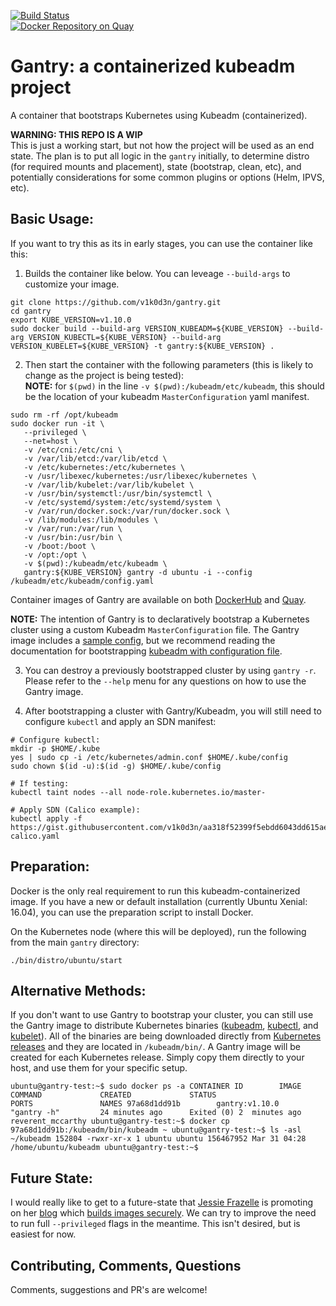 [![Build Status](http://jenkins.jinkit.com:8080/buildStatus/icon?job=gantry)](http://jenkins.jinkit.com:8080/job/gantry/)<br>
[![Docker Repository on Quay](https://quay.io/repository/v1k0d3n/gantry/status "Docker Repository on Quay")](https://quay.io/repository/v1k0d3n/gantry)

# Gantry: a containerized kubeadm project
A container that bootstraps Kubernetes using Kubeadm (containerized).

**WARNING: THIS REPO IS A WIP** <br>
This is just a working start, but not how the project will be used as an end state. The plan is to put all logic in the `gantry` initially, to determine distro (for required mounts and placement), state (bootstrap, clean, etc), and potentially considerations for some common plugins or options (Helm, IPVS, etc).

## Basic Usage:
If you want to try this as its in early stages, you can use the container like this:

1. Builds the container like below. You can leveage `--build-args` to customize your image. 
```shell
git clone https://github.com/v1k0d3n/gantry.git
cd gantry 
export KUBE_VERSION=v1.10.0
sudo docker build --build-arg VERSION_KUBEADM=${KUBE_VERSION} --build-arg VERSION_KUBECTL=${KUBE_VERSION} --build-arg VERSION_KUBELET=${KUBE_VERSION} -t gantry:${KUBE_VERSION} .
```

2. Then start the container with the following parameters (this is likely to change as the project is being tested): <br>
**NOTE:** for `$(pwd)` in the line `-v $(pwd):/kubeadm/etc/kubeadm`, this should be the location of your kubeadm `MasterConfiguration` yaml manifest.
```shell
sudo rm -rf /opt/kubeadm
sudo docker run -it \
   --privileged \
   --net=host \
   -v /etc/cni:/etc/cni \
   -v /var/lib/etcd:/var/lib/etcd \
   -v /etc/kubernetes:/etc/kubernetes \
   -v /usr/libexec/kubernetes:/usr/libexec/kubernetes \
   -v /var/lib/kubelet:/var/lib/kubelet \
   -v /usr/bin/systemctl:/usr/bin/systemctl \
   -v /etc/systemd/system:/etc/systemd/system \
   -v /var/run/docker.sock:/var/run/docker.sock \
   -v /lib/modules:/lib/modules \
   -v /var/run:/var/run \
   -v /usr/bin:/usr/bin \
   -v /boot:/boot \
   -v /opt:/opt \
   -v $(pwd):/kubeadm/etc/kubeadm \
   gantry:${KUBE_VERSION} gantry -d ubuntu -i --config /kubeadm/etc/kubeadm/config.yaml
```
Container images of Gantry are available on both [DockerHub](https://hub.docker.com/r/v1k0d3n/gantry/tags/) and [Quay](https://quay.io/repository/v1k0d3n/gantry?tab=tags).

**NOTE:** The intention of Gantry is to declaratively bootstrap a Kubernetes cluster using a custom Kubeadm `MasterConfiguration` file. The Gantry image includes a [sample config](https://github.com/v1k0d3n/gantry/blob/master/etc/kubeadm/config.yaml), but we recommend reading the documentation for bootstrapping [kubeadm with configuration file](https://kubernetes.io/docs/reference/setup-tools/kubeadm/kubeadm-init/#config-file).

3. You can destroy a previously bootstrapped cluster by using `gantry -r`. Please refer to the `--help` menu for any questions on how to use the Gantry image.

4. After bootstrapping a cluster with Gantry/Kubeadm, you will still need to configure `kubectl` and apply an SDN manifest:
```shell
# Configure kubectl:
mkdir -p $HOME/.kube
yes | sudo cp -i /etc/kubernetes/admin.conf $HOME/.kube/config
sudo chown $(id -u):$(id -g) $HOME/.kube/config

# If testing:
kubectl taint nodes --all node-role.kubernetes.io/master-

# Apply SDN (Calico example):
kubectl apply -f https://gist.githubusercontent.com/v1k0d3n/aa318f52399f5ebdd6043dd615ae07b4/raw/ed583598170d67bc8c6c91dc523ce100482958eb/networking-calico.yaml
```

## Preparation:
Docker is the only real requirement to run this kubeadm-containerized image. If you have a new or default installation (currently Ubuntu Xenial: 16.04), you can use the preparation script to install Docker.

On the Kubernetes node (where this will be deployed), run the following from the main `gantry` directory:
```shell
./bin/distro/ubuntu/start
```

## Alternative Methods:
If you don't want to use Gantry to bootstrap your cluster, you can still use the Gantry image to distribute Kubernetes binaries ([kubeadm](https://kubernetes.io/docs/setup/independent/create-cluster-kubeadm/), [kubectl](https://kubernetes.io/docs/tasks/tools/install-kubectl/), and [kubelet](https://kubernetes.io/docs/reference/generated/kubelet/)). All of the binaries are being downloaded directly from [Kubernetes releases](https://storage.googleapis.com/kubernetes-release/) and they are located in `/kubeadm/bin/`. A Gantry image will be created for each Kubernetes release. Simply copy them directly to your host, and use them for your specific setup.

``
ubuntu@gantry-test:~$ sudo docker ps -a
CONTAINER ID        IMAGE               COMMAND             CREATED             STATUS                      PORTS               NAMES
97a68d1dd91b        gantry:v1.10.0      "gantry -h"         24 minutes ago      Exited (0) 2  minutes ago                       reverent_mccarthy
ubuntu@gantry-test:~$ docker cp 97a68d1dd91b:/kubeadm/bin/kubeadm ~
ubuntu@gantry-test:~$ ls -asl ~/kubeadm
152804 -rwxr-xr-x 1 ubuntu ubuntu 156467952 Mar 31 04:28 /home/ubuntu/kubeadm
ubuntu@gantry-test:~$
`` 

## Future State:
I would really like to get to a future-state that [Jessie Frazelle](https://github.com/jessfraz/) is promoting on her [blog](https://blog.jessfraz.com/) which [builds images securely](https://blog.jessfraz.com/post/building-container-images-securely-on-kubernetes/). We can try to improve the need to run full `--privileged` flags in the meantime. This isn't desired, but is easiest for now.

## Contributing, Comments, Questions
Comments, suggestions and PR's are welcome!
